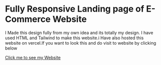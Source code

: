 <h1>Fully Responsive Landing page of E-Commerce Website  </h1>
<p>I Made this design fully from my own idea and its totally my design. I have used HTML and Tailwind to make this website.i Have also hosted this website on vercel.If you want to look this and do visit to website by clicking below </p>

<a href="https://ecomtemp-beryl.vercel.app/">Click me to see my Website </a>
